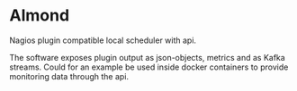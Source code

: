 # Almond
Nagios plugin compatible local scheduler with api.

The software exposes plugin output as json-objects, metrics and as Kafka streams.
Could for an example be used inside docker containers to provide monitoring data through the api.
